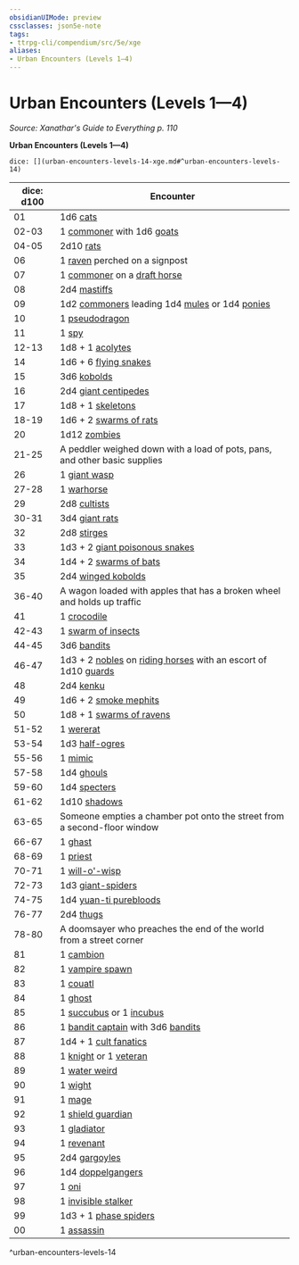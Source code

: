 ```yaml
---
obsidianUIMode: preview
cssclasses: json5e-note
tags:
- ttrpg-cli/compendium/src/5e/xge
aliases:
- Urban Encounters (Levels 1—4)
---
```

# Urban Encounters (Levels 1—4)
*Source: Xanathar's Guide to Everything p. 110* 

**Urban Encounters (Levels 1—4)**

`dice: [](urban-encounters-levels-14-xge.md#^urban-encounters-levels-14)`

| dice: d100 | Encounter |
|------------|-----------|
| 01 | 1d6 [cats](/3-Mechanics/CLI/Compendium/bestiary/beast/cat.md) |
| 02-03 | 1 [commoner](/3-Mechanics/CLI/Compendium/bestiary/humanoid/commoner.md) with 1d6 [goats](/3-Mechanics/CLI/Compendium/bestiary/beast/goat.md) |
| 04-05 | 2d10 [rats](/3-Mechanics/CLI/Compendium/bestiary/beast/rat.md) |
| 06 | 1 [raven](/3-Mechanics/CLI/Compendium/bestiary/beast/raven.md) perched on a signpost |
| 07 | 1 [commoner](/3-Mechanics/CLI/Compendium/bestiary/humanoid/commoner.md) on a [draft horse](/3-Mechanics/CLI/Compendium/bestiary/beast/draft-horse.md) |
| 08 | 2d4 [mastiffs](/3-Mechanics/CLI/Compendium/bestiary/beast/mastiff.md) |
| 09 | 1d2 [commoners](/3-Mechanics/CLI/Compendium/bestiary/humanoid/commoner.md) leading 1d4 [mules](/3-Mechanics/CLI/Compendium/bestiary/beast/mule.md) or 1d4 [ponies](/3-Mechanics/CLI/Compendium/bestiary/beast/pony.md) |
| 10 | 1 [pseudodragon](/3-Mechanics/CLI/Compendium/bestiary/dragon/pseudodragon.md) |
| 11 | 1 [spy](/3-Mechanics/CLI/Compendium/bestiary/humanoid/spy.md) |
| 12-13 | 1d8 + 1 [acolytes](/3-Mechanics/CLI/Compendium/bestiary/humanoid/acolyte.md) |
| 14 | 1d6 + 6 [flying snakes](/3-Mechanics/CLI/Compendium/bestiary/beast/flying-snake.md) |
| 15 | 3d6 [kobolds](/3-Mechanics/CLI/Compendium/bestiary/humanoid/kobold.md) |
| 16 | 2d4 [giant centipedes](/3-Mechanics/CLI/Compendium/bestiary/beast/giant-centipede.md) |
| 17 | 1d8 + 1 [skeletons](/3-Mechanics/CLI/Compendium/bestiary/undead/skeleton.md) |
| 18-19 | 1d6 + 2 [swarms of rats](/3-Mechanics/CLI/Compendium/bestiary/beast/swarm-of-rats.md) |
| 20 | 1d12 [zombies](/3-Mechanics/CLI/Compendium/bestiary/undead/zombie.md) |
| 21-25 | A peddler weighed down with a load of pots, pans, and other basic supplies |
| 26 | 1 [giant wasp](/3-Mechanics/CLI/Compendium/bestiary/beast/giant-wasp.md) |
| 27-28 | 1 [warhorse](/3-Mechanics/CLI/Compendium/bestiary/beast/warhorse.md) |
| 29 | 2d8 [cultists](/3-Mechanics/CLI/Compendium/bestiary/humanoid/cultist.md) |
| 30-31 | 3d4 [giant rats](/3-Mechanics/CLI/Compendium/bestiary/beast/giant-rat.md) |
| 32 | 2d8 [stirges](/3-Mechanics/CLI/Compendium/bestiary/beast/stirge.md) |
| 33 | 1d3 + 2 [giant poisonous snakes](/3-Mechanics/CLI/Compendium/bestiary/beast/giant-poisonous-snake.md) |
| 34 | 1d4 + 2 [swarms of bats](/3-Mechanics/CLI/Compendium/bestiary/beast/swarm-of-bats.md) |
| 35 | 2d4 [winged kobolds](/3-Mechanics/CLI/Compendium/bestiary/humanoid/winged-kobold.md) |
| 36-40 | A wagon loaded with apples that has a broken wheel and holds up traffic |
| 41 | 1 [crocodile](/3-Mechanics/CLI/Compendium/bestiary/beast/crocodile.md) |
| 42-43 | 1 [swarm of insects](/3-Mechanics/CLI/Compendium/bestiary/beast/swarm-of-insects.md) |
| 44-45 | 3d6 [bandits](/3-Mechanics/CLI/Compendium/bestiary/humanoid/bandit.md) |
| 46-47 | 1d3 + 2 [nobles](/3-Mechanics/CLI/Compendium/bestiary/humanoid/noble.md) on [riding horses](/3-Mechanics/CLI/Compendium/bestiary/beast/riding-horse.md) with an escort of 1d10 [guards](/3-Mechanics/CLI/Compendium/bestiary/humanoid/guard.md) |
| 48 | 2d4 [kenku](/3-Mechanics/CLI/Compendium/bestiary/humanoid/kenku.md) |
| 49 | 1d6 + 2 [smoke mephits](/3-Mechanics/CLI/Compendium/bestiary/elemental/smoke-mephit.md) |
| 50 | 1d8 + 1 [swarms of ravens](/3-Mechanics/CLI/Compendium/bestiary/beast/swarm-of-ravens.md) |
| 51-52 | 1 [wererat](/3-Mechanics/CLI/Compendium/bestiary/humanoid/wererat.md) |
| 53-54 | 1d3 [half-ogres](/3-Mechanics/CLI/Compendium/bestiary/giant/half-ogre-ogrillon.md) |
| 55-56 | 1 [mimic](/3-Mechanics/CLI/Compendium/bestiary/monstrosity/mimic.md) |
| 57-58 | 1d4 [ghouls](/3-Mechanics/CLI/Compendium/bestiary/undead/ghoul.md) |
| 59-60 | 1d4 [specters](/3-Mechanics/CLI/Compendium/bestiary/undead/specter.md) |
| 61-62 | 1d10 [shadows](/3-Mechanics/CLI/Compendium/bestiary/undead/shadow.md) |
| 63-65 | Someone empties a chamber pot onto the street from a second-floor window |
| 66-67 | 1 [ghast](/3-Mechanics/CLI/Compendium/bestiary/undead/ghast.md) |
| 68-69 | 1 [priest](/3-Mechanics/CLI/Compendium/bestiary/humanoid/priest.md) |
| 70-71 | 1 [will-o'-wisp](/3-Mechanics/CLI/Compendium/bestiary/undead/will-o-wisp.md) |
| 72-73 | 1d3 [giant-spiders](/3-Mechanics/CLI/Compendium/bestiary/beast/giant-spider.md) |
| 74-75 | 1d4 [yuan-ti purebloods](/3-Mechanics/CLI/Compendium/bestiary/humanoid/yuan-ti-pureblood.md) |
| 76-77 | 2d4 [thugs](/3-Mechanics/CLI/Compendium/bestiary/humanoid/thug.md) |
| 78-80 | A doomsayer who preaches the end of the world from a street corner |
| 81 | 1 [cambion](/3-Mechanics/CLI/Compendium/bestiary/fiend/cambion.md) |
| 82 | 1 [vampire spawn](/3-Mechanics/CLI/Compendium/bestiary/undead/vampire-spawn.md) |
| 83 | 1 [couatl](/3-Mechanics/CLI/Compendium/bestiary/celestial/couatl.md) |
| 84 | 1 [ghost](/3-Mechanics/CLI/Compendium/bestiary/undead/ghost.md) |
| 85 | 1 [succubus](/3-Mechanics/CLI/Compendium/bestiary/fiend/succubus.md) or 1 [incubus](/3-Mechanics/CLI/Compendium/bestiary/fiend/incubus.md) |
| 86 | 1 [bandit captain](/3-Mechanics/CLI/Compendium/bestiary/humanoid/bandit-captain.md) with 3d6 [bandits](/3-Mechanics/CLI/Compendium/bestiary/humanoid/bandit.md) |
| 87 | 1d4 + 1 [cult fanatics](/3-Mechanics/CLI/Compendium/bestiary/humanoid/cult-fanatic.md) |
| 88 | 1 [knight](/3-Mechanics/CLI/Compendium/bestiary/humanoid/knight.md) or 1 [veteran](/3-Mechanics/CLI/Compendium/bestiary/humanoid/veteran.md) |
| 89 | 1 [water weird](/3-Mechanics/CLI/Compendium/bestiary/elemental/water-weird.md) |
| 90 | 1 [wight](/3-Mechanics/CLI/Compendium/bestiary/undead/wight.md) |
| 91 | 1 [mage](/3-Mechanics/CLI/Compendium/bestiary/humanoid/mage.md) |
| 92 | 1 [shield guardian](/3-Mechanics/CLI/Compendium/bestiary/construct/shield-guardian.md) |
| 93 | 1 [gladiator](/3-Mechanics/CLI/Compendium/bestiary/humanoid/gladiator.md) |
| 94 | 1 [revenant](/3-Mechanics/CLI/Compendium/bestiary/undead/revenant.md) |
| 95 | 2d4 [gargoyles](/3-Mechanics/CLI/Compendium/bestiary/elemental/gargoyle.md) |
| 96 | 1d4 [doppelgangers](/3-Mechanics/CLI/Compendium/bestiary/monstrosity/doppelganger.md) |
| 97 | 1 [oni](/3-Mechanics/CLI/Compendium/bestiary/giant/oni.md) |
| 98 | 1 [invisible stalker](/3-Mechanics/CLI/Compendium/bestiary/elemental/invisible-stalker.md) |
| 99 | 1d3 + 1 [phase spiders](/3-Mechanics/CLI/Compendium/bestiary/monstrosity/phase-spider.md) |
| 00 | 1 [assassin](/3-Mechanics/CLI/Compendium/bestiary/humanoid/assassin.md) |
^urban-encounters-levels-14